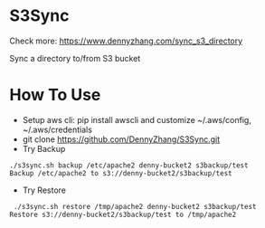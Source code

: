 # S3Sync
Check more: https://www.dennyzhang.com/sync_s3_directory

Sync a directory to/from S3 bucket

How To Use
==============
- Setup aws cli: pip install awscli and customize  ~/.aws/config, ~/.aws/credentials
- git clone https://github.com/DennyZhang/S3Sync.git
- Try Backup
```
./s3sync.sh backup /etc/apache2 denny-bucket2 s3backup/test
Backup /etc/apache2 to s3://denny-bucket2/s3backup/test
```
- Try Restore
```
 ./s3sync.sh restore /tmp/apache2 denny-bucket2 s3backup/test
Restore s3://denny-bucket2/s3backup/test to /tmp/apache2
```